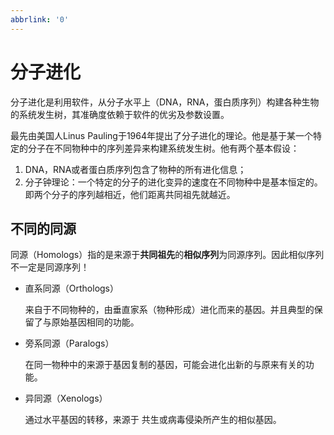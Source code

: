 ```yaml
---
abbrlink: '0'
---
```

# 分子进化

分子进化是利用软件，从分子水平上（DNA，RNA，蛋白质序列）构建各种生物的系统发生树，其准确度依赖于软件的优劣及参数设置。

最先由美国人Linus Pauling于1964年提出了分子进化的理论。他是基于某一个特定的分子在不同物种中的序列差异来构建系统发生树。他有两个基本假设：

1. DNA，RNA或者蛋白质序列包含了物种的所有进化信息；
2. 分子钟理论：一个特定的分子的进化变异的速度在不同物种中是基本恒定的。即两个分子的序列越相近，他们距离共同祖先就越近。

##  不同的同源

同源（Homologs）指的是来源于**共同祖先**的**相似序列**为同源序列。因此相似序列不一定是同源序列！

- 直系同源（Orthologs）

  来自于不同物种的，由垂直家系（物种形成）进化而来的基因。并且典型的保留了与原始基因相同的功能。

- 旁系同源（Paralogs）

  在同一物种中的来源于基因复制的基因，可能会进化出新的与原来有关的功能。

- 异同源（Xenologs）

  通过水平基因的转移，来源于 共生或病毒侵染所产生的相似基因。





